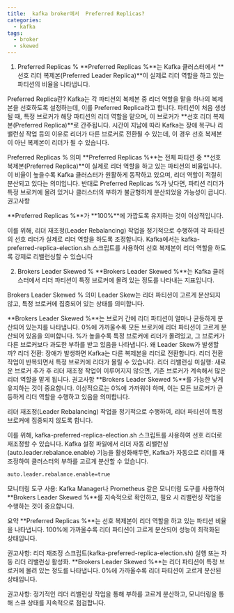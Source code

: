 ```yaml
---
title:  kafka broker에서  Preferred Replicas?
categories:
  - kafka
tags: 
  - broker
  - skewed
---
```


1. Preferred Replicas %
**Preferred Replicas %**는 Kafka 클러스터에서 **선호 리더 복제본(Preferred Leader Replica)**이 실제로 리더 역할을 하고 있는 파티션의 비율을 나타냅니다.

Preferred Replica란?
Kafka는 각 파티션의 복제본 중 리더 역할을 맡을 하나의 복제본을 선호하도록 설정하는데, 이를 Preferred Replica라고 합니다.
파티션이 처음 생성될 때, 특정 브로커가 해당 파티션의 리더 역할을 맡으며, 이 브로커가 **선호 리더 복제본(Preferred Replica)**로 간주됩니다.
시간이 지남에 따라 Kafka는 장애 복구나 리밸런싱 작업 등의 이유로 리더가 다른 브로커로 전환될 수 있는데, 이 경우 선호 복제본이 아닌 복제본이 리더가 될 수 있습니다.

Preferred Replicas % 의미
**Preferred Replicas %**는 전체 파티션 중 **선호 복제본(Preferred Replica)**이 실제로 리더 역할을 하고 있는 파티션의 비율입니다.
이 비율이 높을수록 Kafka 클러스터가 원활하게 동작하고 있으며, 리더 역할이 적절히 분산되고 있다는 의미입니다.
반대로 Preferred Replicas %가 낮다면, 파티션 리더가 특정 브로커에 몰려 있거나 클러스터의 부하가 불균형하게 분산되었을 가능성이 큽니다.
권고사항

**Preferred Replicas %**가 **100%**에 가깝도록 유지하는 것이 이상적입니다.

이를 위해, 리더 재조정(Leader Rebalancing) 작업을 정기적으로 수행하여 각 파티션의 선호 리더가 실제로 리더 역할을 하도록 조정합니다.
Kafka에서는 kafka-preferred-replica-election.sh 스크립트를 사용하여 선호 복제본이 리더 역할을 하도록 강제로 리밸런싱할 수 있습니다

2. Brokers Leader Skewed %
**Brokers Leader Skewed %**는 Kafka 클러스터에서 리더 파티션이 특정 브로커에 몰려 있는 정도를 나타내는 지표입니다.

Brokers Leader Skewed % 의미
Leader Skew는 리더 파티션이 고르게 분산되지 않고, 특정 브로커에 집중되어 있는 상태를 의미합니다.

**Brokers Leader Skewed %**는 브로커 간에 리더 파티션이 얼마나 균등하게 분산되어 있는지를 나타냅니다.
0%에 가까울수록 모든 브로커에 리더 파티션이 고르게 분산되어 있음을 의미합니다.
%가 높을수록 특정 브로커에 리더가 몰려있고, 그 브로커가 다른 브로커보다 과도한 부하를 받고 있음을 나타냅니다.
왜 Leader Skew가 발생할까?
리더 전환: 장애가 발생하면 Kafka는 다른 복제본을 리더로 전환합니다. 리더 전환 작업이 반복되면서 특정 브로커에 리더가 몰릴 수 있습니다.
리더 리밸런싱 미실행: 새로운 브로커 추가 후 리더 재조정 작업이 이루어지지 않으면, 기존 브로커가 계속해서 많은 리더 역할을 맡게 됩니다.
권고사항
**Brokers Leader Skewed %**를 가능한 낮게 유지하는 것이 중요합니다. 이상적으로는 0%에 가까워야 하며, 이는 모든 브로커가 균등하게 리더 역할을 수행하고 있음을 의미합니다.

리더 재조정(Leader Rebalancing) 작업을 정기적으로 수행하여, 리더 파티션이 특정 브로커에 집중되지 않도록 합니다.

이를 위해, kafka-preferred-replica-election.sh 스크립트를 사용하여 선호 리더로 재조정할 수 있습니다.
Kafka 설정 파일에서 리더 자동 리밸런싱(auto.leader.rebalance.enable) 기능을 활성화해두면, Kafka가 자동으로 리더를 재조정하여 클러스터의 부하를 고르게 분산할 수 있습니다.

```bash
auto.leader.rebalance.enable=true
```
모니터링 도구 사용: Kafka Manager나 Prometheus 같은 모니터링 도구를 사용하여 **Brokers Leader Skewed %**를 지속적으로 확인하고, 필요 시 리밸런싱 작업을 수행하는 것이 중요합니다.

요약
**Preferred Replicas %**는 선호 복제본이 리더 역할을 하고 있는 파티션 비율을 나타냅니다. 100%에 가까울수록 리더 파티션이 고르게 분산되어 성능이 최적화된 상태입니다.

권고사항: 리더 재조정 스크립트(kafka-preferred-replica-election.sh) 실행 또는 자동 리더 리밸런싱 활성화.
**Brokers Leader Skewed %**는 리더 파티션이 특정 브로커에 몰려 있는 정도를 나타냅니다. 0%에 가까울수록 리더 파티션이 고르게 분산된 상태입니다.

권고사항: 정기적인 리더 리밸런싱 작업을 통해 부하를 고르게 분산하고, 모니터링을 통해 스큐 상태를 지속적으로 점검합니다.
